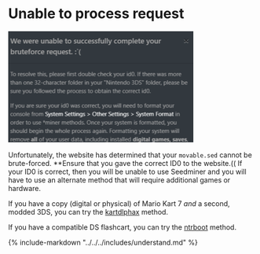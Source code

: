 # Unable to process request

![Image](/images/seedminer/unminable.png)

Unfortunately, the website has determined that your `movable.sed` cannot be brute-forced. **Ensure that you gave the correct ID0 to the website.(( If your ID0 is correct, then you will be unable to use Seedminer and you will have to use an alternate method that will require additional games or hardware.

If you have a copy (digital or physical) of Mario Kart 7 *and* a second, modded 3DS, you can try the [kartdlphax](https://3ds.hacks.guide/installing-boot9strap-(kartdlphax)) method.

If you have a compatible DS flashcart, you can try the [ntrboot](https://3ds.hacks.guide/ntrboot) method.

{% include-markdown "../../../includes/understand.md" %}
